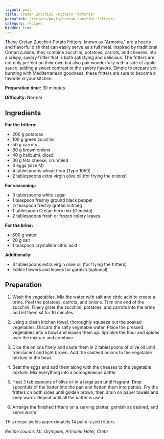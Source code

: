 ```yaml
---
layout: post
title: Cretan Zucchini Fritters "Armonia"
permalink: /recipes/posts/cretan-zucchini-fritters
category: recipes
hidden: true
---
```


These Cretan Zucchini-Potato Fritters, known as "Armonia," are a hearty and flavorful dish that can easily serve as a full meal. Inspired by traditional Cretan cuisine, they combine zucchini, potatoes, carrots, and cheeses into a crispy, savory fritter that is both satisfying and delicious. The fritters are not only perfect on their own but also pair wonderfully with a side of apple sauce, adding a sweet contrast to the savory flavors. Simple to prepare yet bursting with Mediterranean goodness, these fritters are sure to become a favorite in your kitchen.

**Preparation time:** 30 minutes

**Difficulty:** Normal

## Ingredients

**For the fritters:**

- 200 g potatoes
- 100 g green zucchini
- 50 g carrots
- 80 g brown onions
- 40 g halloumi, diced
- 30 g feta cheese, crumbled
- 3 eggs (size M)
- 4 tablespoons wheat flour (Type 1050)
- 2 tablespoons extra virgin olive oil (for frying the onions)

**For seasoning:**

- 3 tablespoons white sugar
- 1 teaspoon freshly ground black pepper
- ½ teaspoon freshly grated nutmeg
- 1 tablespoon Cretan herb mix (Gemista)
- 2 tablespoons fresh or frozen celery leaves

**For the brine:**

- 500 g water
- 20 g salt
- 1 teaspoon crystalline citric acid

**Additionally:**

- 3 tablespoons extra virgin olive oil (for frying the fritters)
- Edible flowers and leaves for garnish (optional)

## Preparation

1. Wash the vegetables. Mix the water with salt and citric acid to create a brine. Peel the potatoes, carrots, and onions. Trim one end of the zucchini. Finely grate the zucchini, potatoes, and carrots into the brine and let them sit for 10 minutes.

2. Using a clean kitchen towel, thoroughly squeeze out the soaked vegetables. Discard the salty vegetable water. Place the pressed vegetables into a bowl and loosen them up. Sprinkle the flour and spices over the mixture and combine.

3. Dice the onions finely and sauté them in 2 tablespoons of olive oil until translucent and light brown. Add the sautéed onions to the vegetable mixture in the bowl.

4. Beat the eggs and add them along with the cheeses to the vegetable mixture. Mix everything into a homogeneous batter.

5. Heat 3 tablespoons of olive oil in a large pan until fragrant. Drop spoonfuls of the batter into the pan and flatten them into patties. Fry the fritters on both sides until golden brown, then drain on paper towels and keep warm. Repeat until all the batter is used.

6. Arrange the finished fritters on a serving platter, garnish as desired, and serve warm.

This recipe yields approximately 14 palm-sized fritters.

*Recipe source: Mr. Olympios, Armonia Hotel, Crete* 